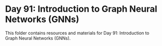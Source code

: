 # Day 91: Introduction to Graph Neural Networks (GNNs)

This folder contains resources and materials for Day 91: Introduction to Graph Neural Networks (GNNs).